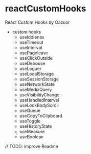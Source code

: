 # reactCustomHooks

React Custom Hooks by Qazuor

- custom hooks
  - useIddlenes
  - useTimeout
  - useInterval
  - usePageleave
  - useClickOutside
  - useDebouse
  - useLoguer
  - useLocalStorage
  - useSessionStorage
  - useNetworkState
  - useMediaQuery
  - useVisibilityChange
  - useHandledInterval
  - useLockBodyScroll
  - useQueue
  - useCopyToClipboard
  - useToggle
  - useHistoryState
  - useMeasure
  - useBoolean


// TODO: improve Readme
